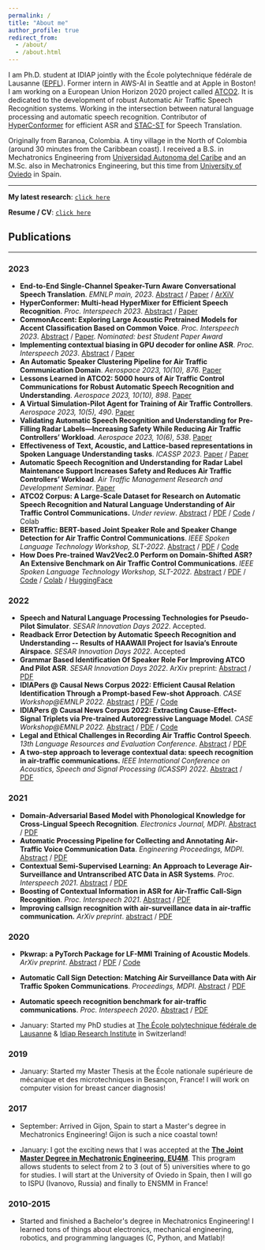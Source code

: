 ```yaml
---
permalink: /
title: "About me"
author_profile: true
redirect_from: 
  - /about/
  - /about.html
---
```


I am Ph.D. student at IDIAP jointly with the École polytechnique fédérale de Lausanne ([EPFL](https://www.epfl.ch/en/)). Former intern in AWS-AI in Seattle and at Apple in Boston! I am working on a European Union Horizon 2020 project called [ATCO2](https://www.atco2.org/). It is dedicated to the development of robust Automatic Air Traffic Speech Recognition systems. Working in the intersection between natural language processing and automatic speech recognition. Contributor of [HyperConformer](https://arxiv.org/abs/2305.18281) for efficient ASR and [STAC-ST](https://arxiv.org/abs/2311.00697) for Speech Translation.

Originally from Baranoa, Colombia. A tiny village in the North of Colombia (around 30 minutes from the Caribbean coast). I received a B.S. in Mechatronics Engineering from [Universidad Autonoma del Caribe](https://www.uac.edu.co/) and an M.Sc. also in Mechatronics Engineering, but this time from [University of Oviedo](https://www.uniovi.es/en) in Spain. 

---
**My latest research**: [`click here`](/publications/)

**Resume / CV**: [`click here`](/cv/)


## Publications
---

### 2023

- **End-to-End Single-Channel Speaker-Turn Aware Conversational Speech Translation**. *EMNLP main, 2023*. [Abstract](https://aclanthology.org/2023.emnlp-main.449/) / [Paper](https://aclanthology.org/2023.emnlp-main.449.pdf) / [ArXiV](https://arxiv.org/pdf/2311.00697.pdf)
- **HyperConformer: Multi-head HyperMixer for Efficient Speech Recognition**. *Proc. Interspeech 2023*. [Abstract](https://arxiv.org/abs/2305.18281) / [Paper](https://arxiv.org/pdf/2305.18281.pdf)
- **CommonAccent: Exploring Large Acoustic Pretrained Models for Accent Classification Based on Common Voice**. *Proc. Interspeech 2023*. [Abstract](https://arxiv.org/abs/2305.18283) / [Paper](https://arxiv.org/pdf/2305.18283.pdf). *Nominated: best Student Paper Award*
- **Implementing contextual biasing in GPU decoder for online ASR**. *Proc. Interspeech 2023*. [Abstract](https://arxiv.org/abs/2306.15685) / [Paper](https://arxiv.org/pdf/2306.15685.pdf)
- **An Automatic Speaker Clustering Pipeline for Air Traffic Communication Domain**. *Aerospace 2023, 10(10), 876*. [Paper](https://www.mdpi.com/2226-4310/10/10/876)
- **Lessons Learned in ATCO2: 5000 hours of Air Traffic Control Communications for Robust Automatic Speech Recognition and Understanding**. *Aerospace 2023, 10(10), 898*. [Paper](https://www.mdpi.com/2226-4310/10/10/898)
- **A Virtual Simulation-Pilot Agent for Training of Air Traffic Controllers**. *Aerospace 2023, 10(5), 490*. [Paper](https://www.mdpi.com/2226-4310/10/5/490)
- **Validating Automatic Speech Recognition and Understanding for Pre-Filling Radar Labels—Increasing Safety While Reducing Air Traffic Controllers’ Workload**. *Aerospace 2023, 10(6), 538*. [Paper](https://www.mdpi.com/2226-4310/10/6/538)
- **Effectiveness of Text, Acoustic, and Lattice-based representations in Spoken Language Understanding tasks**. *ICASSP 2023*. [Paper](https://ieeexplore.ieee.org/abstract/document/10095168/) / [Paper](https://arxiv.org/abs/2212.08489)
- **Automatic Speech Recognition and Understanding for Radar Label Maintenance Support Increases Safety and Reduces Air Traffic Controllers’ Workload**. *Air Traffic Management Research and Development Seminar*. [Paper](https://www.researchgate.net/publication/371757559_Automatic_Speech_Recognition_and_Understanding_for_Radar_Label_Maintenance_Support_Increases_Safety_and_Reduces_Air_Traffic_Controllers'_Workload)
- **ATCO2 Corpus: A Large-Scale Dataset for Research on Automatic Speech Recognition and Natural Language Understanding of Air Traffic Control Communications.** *Under review*. [Abstract](https://arxiv.org/abs/2211.04054) / [PDF](https://arxiv.org/pdf/2211.04054.pdf) / [Code](https://github.com/idiap/atco2-corpus) / Colab
- **BERTraffic: BERT-based Joint Speaker Role and Speaker Change Detection for Air Traffic Control Communications**. *IEEE Spoken Language Technology Workshop, SLT-2022*. [Abstract](https://arxiv.org/abs/2110.05781) / [PDF](https://arxiv.org/pdf/2110.05781.pdf) / [Code](https://github.com/idiap/bert-text-diarization-atc)
- **How Does Pre-trained Wav2Vec2.0 Perform on Domain-Shifted ASR? An Extensive Benchmark on Air Traffic Control Communications**. *IEEE Spoken Language Technology Workshop, SLT-2022.* [Abstract](https://arxiv.org/abs/2203.16822) / [PDF](https://arxiv.org/pdf/2203.16822.pdf) / [Code](https://github.com/idiap/w2v2-air-traffic) / [Colab](https://colab.research.google.com/github/idiap/w2v2-air-traffic/blob/main/src/eval_xlsr_atc_model.ipynb) / [HuggingFace](https://huggingface.co/Jzuluaga/wav2vec2-large-960h-lv60-self-en-atc-atcosim)


### 2022

- **Speech and Natural Language Processing Technologies for Pseudo-Pilot Simulator**. *SESAR Innovation Days 2022*. Accepted.
- **Readback Error Detection by Automatic Speech Recognition and Understanding -- Results of HAAWAII Project for Isavia’s Enroute Airspace**. *SESAR Innovation Days 2022*. Accepted
- **Grammar Based Identification Of Speaker Role For Improving ATCO And Pilot ASR**. *SESAR Innovation Days 2022*. ArXiv preprint: [Abstract](https://arxiv.org/abs/2108.12175) / [PDF](https://arxiv.org/pdf/2108.12175.pdf)
- **IDIAPers @ Causal News Corpus 2022: Efficient Causal Relation Identification Through a Prompt-based Few-shot Approach**. *CASE Workshop@EMNLP 2022.* [Abstract](https://arxiv.org/abs/2209.03895) / [PDF](https://arxiv.org/pdf/2209.03895.pdf) / [Code](https://github.com/idiap/cncsharedtask)
- **IDIAPers @ Causal News Corpus 2022: Extracting Cause-Effect-Signal Triplets via Pre-trained Autoregressive Language Model**. *CASE Workshop@EMNLP 2022.* [Abstract](https://arxiv.org/abs/2209.03891) / [PDF](https://arxiv.org/pdf/2209.03891.pdf) / [Code](https://github.com/idiap/cncsharedtask)
- **Legal and Ethical Challenges in Recording Air Traffic Control Speech**. *13th Language Resources and Evaluation Conference*. [Abstract](https://aclanthology.org/2022.legal-1.14/) / [PDF](https://aclanthology.org/2022.legal-1.14.pdf)
- **A two-step approach to leverage contextual data: speech recognition in air-traffic communications.** *IEEE International Conference on Acoustics, Speech and Signal Processing (ICASSP) 2022*. [Abstract](https://arxiv.org/abs/2202.03725) / [PDF](https://arxiv.org/pdf/2202.03725.pdf)

### 2021

- **Domain-Adversarial Based Model with Phonological Knowledge for Cross-Lingual Speech Recognition**. *Electronics Journal, MDPI*. [Abstract](https://www.mdpi.com/2079-9292/10/24/3172) / [PDF](https://www.mdpi.com/2079-9292/10/24/3172/pdf?version=1639986773)
- **Automatic Processing Pipeline for Collecting and Annotating Air-Traffic Voice Communication Data**. *Engineering Proceedings, MDPI*. [Abstract](https://www.mdpi.com/2673-4591/13/1/8) / [PDF](https://www.mdpi.com/2673-4591/13/1/8/pdf?version=1641268696)
- **Contextual Semi-Supervised Learning: An Approach to Leverage Air-Surveillance and Untranscribed ATC Data in ASR Systems**. *Proc. Interspeech 2021*. [Abstract](https://www.isca-speech.org/archive/interspeech_2021/zuluagagomez21_interspeech.html) / [PDF](https://www.isca-speech.org/archive/pdfs/interspeech_2021/zuluagagomez21_interspeech.pdf)
- **Boosting of Contextual Information in ASR for Air-Traffic Call-Sign Recognition**. *Proc. Interspeech 2021*. [Abstract](https://www.isca-speech.org/archive/interspeech_2021/kocour21_interspeech.html) / [PDF](https://www.isca-speech.org/archive/pdfs/interspeech_2021/kocour21_interspeech.pdf)
- **Improving callsign recognition with air-surveillance data in air-traffic communication.** *ArXiv preprint*. [abstract](https://arxiv.org/abs/2108.12156) / [PDF](https://arxiv.org/pdf/2108.12156.pdf)

### 2020

- **Pkwrap: a PyTorch Package for LF-MMI Training of Acoustic Models**. *ArXiv preprint*. [Abstract](https://arxiv.org/abs/2010.03466) / [PDF](https://arxiv.org/pdf/2010.03466.pdf) / [Code](https://github.com/idiap/pkwrap)
- **Automatic Call Sign Detection: Matching Air Surveillance Data with Air Traffic Spoken Communications**. *Proceedings, MDPI*. [Abstract](https://www.mdpi.com/2504-3900/59/1/14) / [PDF](https://www.mdpi.com/2504-3900/59/1/14/pdf?version=1606993156)
- **Automatic speech recognition benchmark for air-traffic communications**. *Proc. Interspeech 2020*. [Abstract](https://isca-speech.org/archive/interspeech_2020/zuluagagomez20_interspeech.html) / [PDF](https://isca-speech.org/archive/pdfs/interspeech_2020/zuluagagomez20_interspeech.pdf)

- January: Started my PhD studies at [The École polytechnique fédérale de Lausanne](https://www.epfl.ch/en/) & [Idiap Research Institute](https://www.idiap.ch/en) in Switzerland!

### 2019

- January: Started my Master Thesis at the École nationale supérieure de mécanique et des microtechniques in Besançon, France! I will work on computer vision for breast cancer diagnosis! 

### 2017

- September: Arrived in Gijon, Spain to start a Master's degree in Mechatronics Engineering! Gijon is such a nice coastal town! 

- January: I got the exciting news that I was accepted at the [**The Joint Master Degree in Mechatronic Engineering, EU4M**](https://www.eu4m.eu/inicio). This program allows students to select from 2 to 3 (out of 5) universities where to go for studies. I will start at the University of Oviedo in Spain, then I will go to ISPU (Ivanovo, Russia) and finally to ENSMM in France!

### 2010-2015

- Started and finished a Bachelor's degree in Mechatronics Engineering! I learned tons of things about electronics, mechanical engineering, robotics, and programming languages (C, Python, and Matlab)!

